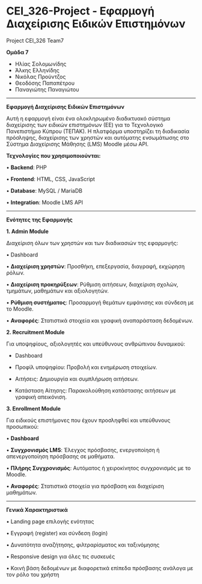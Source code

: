 # CEI_326-Project - Εφαρμογή Διαχείρισης Ειδικών Επιστημόνων
Project CEI_326 Team7


**Ομάδα 7**
- Ηλίας Σολομωνίδης
- Άλκης Ελληνίδης
- Νικόλας Προύντζος
- Θεοδόσης Παπαπέτρου
- Παναγιώτης Παναγιώτου

--------------------------------------------------------------------------------------------------------------------

**Εφαρμογή Διαχείρισης Ειδικών Επιστημόνων**

Αυτή η εφαρμογή είναι ένα ολοκληρωμένο διαδικτυακό σύστημα διαχείρισης των ειδικών επιστημόνων (ΕΕ) για το Τεχνολογικό Πανεπιστήμιο Κύπρου (ΤΕΠΑΚ). Η πλατφόρμα υποστηρίζει τη διαδικασία πρόσληψης, διαχείρισης των χρηστών και αυτόματης ενσωμάτωσης στο Σύστημα Διαχείρισης Μάθησης (LMS) Moodle μέσω API.


**Τεχνολογίες που χρησιμοποιούνται:**

• **Backend**: PHP

• **Frontend**: HTML, CSS, JavaScript

• **Database**: MySQL / MariaDB

• **Integration**: Moodle LMS API


--------------------------------------------------------------------------------------------------------------------

**Ενότητες της Εφαρμογής**

**1. Admin Module**

Διαχείριση όλων των χρηστών και των διαδικασιών της εφαρμογής:

• Dashboard

• **Διαχείριση χρηστών**: Προσθήκη, επεξεργασία, διαγραφή, εκχώρηση ρόλων.

• **Διαχείριση προκηρύξεων**: Ρύθμιση αιτήσεων, διαχείριση σχολών, τμημάτων, μαθημάτων και αξιολογητών.

• **Ρύθμιση συστήματος**: Προσαρμογή θεμάτων εμφάνισης και σύνδεση με το Moodle.

• **Αναφορές**: Στατιστικά στοιχεία και γραφική αναπαράσταση δεδομένων.


**2. Recruitment Module**

Για υποψηφίους, αξιολογητές και υπεύθυνους ανθρώπινου δυναμικού:

* Dashboard

* Προφίλ υποψηφίου: Προβολή και ενημέρωση στοιχείων.

* Αιτήσεις: Δημιουργία και συμπλήρωση αιτήσεων.

* Κατάσταση Αίτησης: Παρακολούθηση κατάστασης αιτήσεων με γραφική απεικόνιση.


**3. Enrollment Module**

Για ειδικούς επιστήμονες που έχουν προσληφθεί και υπεύθυνους προσωπικού:

• **Dashboard**

• **Συγχρονισμός LMS**: Έλεγχος πρόσβασης, ενεργοποίηση ή απενεργοποίηση πρόσβασης σε μαθήματα.

• **Πλήρης Συγχρονισμός**: Αυτόματος ή χειροκίνητος συγχρονισμός με το Moodle.

• **Αναφορές**: Στατιστικά στοιχεία για πρόσβαση και διαχείριση μαθημάτων.

--------------------------------------------------------------------------------------------------------------------

**Γενικά Χαρακτηριστικά**

• Landing page επιλογής ενότητας

• Εγγραφή (register) και σύνδεση (login)

• Δυνατότητα αναζήτησης, φιλτραρίσματος και ταξινόμησης

• Responsive design για όλες τις συσκευές

• Κοινή βάση δεδομένων με διαφορετικά επίπεδα πρόσβασης ανάλογα με τον ρόλο του χρήστη


